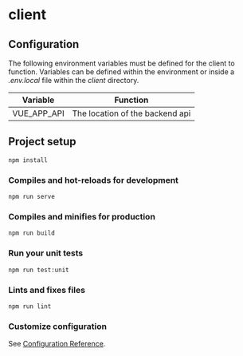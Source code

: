 # client

## Configuration
The following environment variables must be defined for the client to function. Variables can be defined within the 
environment or inside a *.env.local* file within the *client* directory.

| Variable              | Function                                   | 
|-----------------------|--------------------------------------------|
| VUE_APP_API           | The location of the backend api            |

## Project setup
```
npm install
```

### Compiles and hot-reloads for development
```
npm run serve
```

### Compiles and minifies for production
```
npm run build
```

### Run your unit tests
```
npm run test:unit
```

### Lints and fixes files
```
npm run lint
```

### Customize configuration
See [Configuration Reference](https://cli.vuejs.org/config/).
